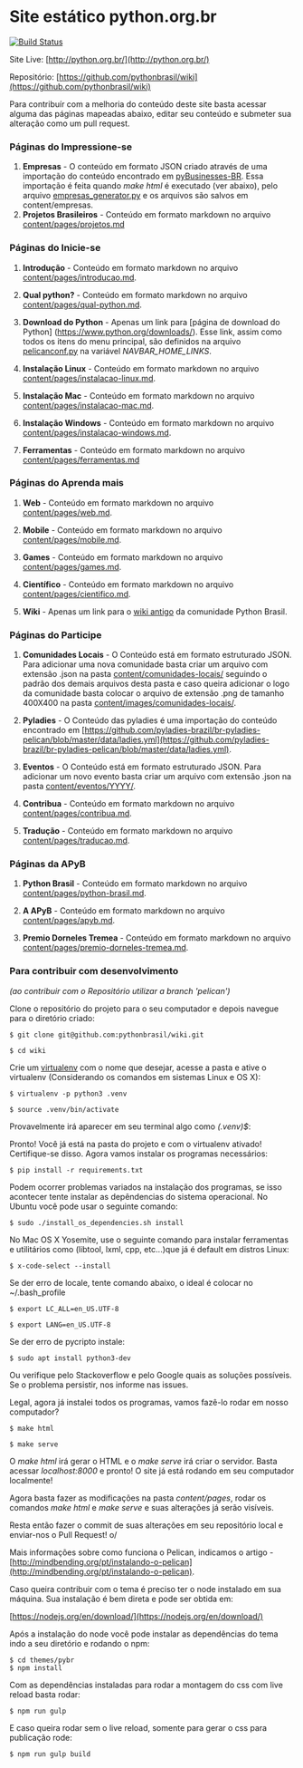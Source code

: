 
# Site estático python.org.br

[![Build Status](https://travis-ci.org/pythonbrasil/wiki.svg?branch=pelican)](https://travis-ci.org/pythonbrasil/wiki)


Site Live: [http://python.org.br/](http://python.org.br/)

Repositório: [https://github.com/pythonbrasil/wiki](https://github.com/pythonbrasil/wiki)

Para contribuír com a melhoria do conteúdo deste site basta acessar alguma das páginas mapeadas abaixo, editar seu conteúdo e submeter sua alteração como um pull request.

### Páginas do Impressione-se

1. **Empresas** - O conteúdo em formato JSON criado através de uma importação do
conteúdo encontrado em
[pyBusinesses-BR](https://github.com/pythonbrasil/pyBusinesses-BR).
Essa importação é feita quando *make html* é executado (ver abaixo), pelo
arquivo [empresas_generator.py](empresas_generator.py) e os arquivos são salvos
em content/empresas.
1. **Projetos Brasileiros** - Conteúdo em formato markdown no arquivo
[content/pages/projetos.md](content/pages/projetos.md)

### Páginas do Inicie-se

1. **Introdução** - Conteúdo em formato markdown no arquivo
[content/pages/introducao.md](content/pages/qual-python.md).

1. **Qual python?** - Conteúdo em formato markdown no arquivo
[content/pages/qual-python.md](content/pages/qual-python.md).

1. **Download do Python** - Apenas um link para [página de download do Python]
(https://www.python.org/downloads/). Esse link, assim como todos os itens do
menu principal, são definidos na arquivo [pelicanconf.py](pelicanconf.py) na
variável *NAVBAR_HOME_LINKS*.

1. **Instalação Linux** - Conteúdo em formato markdown no arquivo
[content/pages/instalacao-linux.md](content/pages/instalacao-linux.md).

1. **Instalação Mac** - Conteúdo em formato markdown no arquivo
[content/pages/instalacao-mac.md](content/pages/instalacao-mac.md).

1. **Instalação Windows** - Conteúdo em formato markdown no arquivo
[content/pages/instalacao-windows.md](content/pages/instalacao-windows.md).

1. **Ferramentas** - Conteúdo em formato markdown no arquivo [content/pages/ferramentas.md](content/pages/ferramentas.md)

### Páginas do Aprenda mais

1. **Web** - Conteúdo em formato markdown no arquivo
[content/pages/web.md](content/pages/web.md).

1. **Mobile** - Conteúdo em formato markdown no arquivo
[content/pages/mobile.md](content/pages/mobile.md).

1. **Games** - Conteúdo em formato markdown no arquivo
[content/pages/games.md](content/pages/games.md).

1. **Científico** - Conteúdo em formato markdown no arquivo
[content/pages/cientifico.md](content/pages/cientifico.md).

1. **Wiki** - Apenas um link para o [wiki antigo](https://wiki.python.org.br)
da comunidade Python Brasil.

### Páginas do Participe

1. **Comunidades Locais** - O Conteúdo está em formato estruturado JSON. Para adicionar uma nova comunidade basta criar um arquivo com extensão .json na pasta [content/comunidades-locais/](https://github.com/pythonbrasil/wiki/tree/pelican/content/comunidades-locais) seguindo o padrão dos demais arquivos desta pasta e caso queira adicionar o logo da comunidade basta colocar o arquivo de extensão .png de tamanho 400X400 na pasta [content/images/comunidades-locais/](https://github.com/pythonbrasil/wiki/tree/pelican/content/images/comunidades-locais).

2. **Pyladies** - O Conteúdo das pyladies é uma importação do conteúdo encontrado em [https://github.com/pyladies-brazil/br-pyladies-pelican/blob/master/data/ladies.yml](https://github.com/pyladies-brazil/br-pyladies-pelican/blob/master/data/ladies.yml).

3. **Eventos** - O Conteúdo está em formato estruturado JSON. Para adicionar um novo evento basta criar um arquivo com extensão .json na pasta [content/eventos/YYYY/](https://github.com/pythonbrasil/wiki/tree/pelican/content/eventos).

4. **Contribua** - Conteúdo em formato markdown no arquivo [content/pages/contribua.md](https://github.com/pythonbrasil/wiki/blob/pelican/content/pages/contribua.md).

5. **Tradução** - Conteúdo em formato markdown no arquivo [content/pages/traducao.md](https://github.com/pythonbrasil/wiki/blob/pelican/content/pages/traducao.md).

### Páginas da APyB

1. **Python Brasil** - Conteúdo em formato markdown no arquivo [content/pages/python-brasil.md](https://github.com/pythonbrasil/wiki/blob/pelican/content/pages/python-brasil.md).

2. **A APyB** - Conteúdo em formato markdown no arquivo [content/pages/apyb.md](https://github.com/pythonbrasil/wiki/blob/pelican/content/pages/apyb.md).

3. **Premio Dorneles Tremea** - Conteúdo em formato markdown no arquivo [content/pages/premio-dorneles-tremea.md](https://github.com/pythonbrasil/wiki/blob/pelican/content/pages/premio-dorneles-tremea.md).

### Para contribuir com desenvolvimento
*(ao contribuir com o Repositório utilizar a branch 'pelican')*

Clone o repositório do projeto para o seu computador e depois navegue para o
diretório criado:

```
$ git clone git@github.com:pythonbrasil/wiki.git

$ cd wiki
```
 
Crie um [virtualenv](https://virtualenv.readthedocs.org/en/latest/) com o nome que desejar, acesse a pasta e ative o virtualenv (Considerando os comandos em sistemas Linux e OS X):

```
$ virtualenv -p python3 .venv

$ source .venv/bin/activate
```

Provavelmente irá aparecer em seu terminal algo como *(.venv)$*:


Pronto! Você já está na pasta do projeto e com o virtualenv ativado!
Certifique-se disso. Agora vamos instalar os programas necessários:

```
$ pip install -r requirements.txt
```

Podem ocorrer problemas variados na instalação dos programas, se isso acontecer tente instalar as depêndencias do sistema operacional. No Ubuntu você pode usar o seguinte comando:

```
$ sudo ./install_os_dependencies.sh install
```

No Mac OS X Yosemite, use o seguinte comando para instalar ferramentas e utilitários como (libtool, lxml, cpp, etc...)que já é default em distros Linux:

```
$ x-code-select --install
```

Se der erro de locale, tente comando abaixo, o ideal é colocar no ~/.bash_profile

```
$ export LC_ALL=en_US.UTF-8

$ export LANG=en_US.UTF-8
```

Se der erro de pycripto instale:

```
$ sudo apt install python3-dev 
```
 

Ou verifique pelo Stackoverflow e pelo Google quais as soluções possíveis. Se o problema persistir, nos informe nas issues.

Legal, agora já instalei todos os programas, vamos fazê-lo rodar em nosso computador?

```
$ make html

$ make serve
```

O *make html* irá gerar o HTML e o *make serve* irá criar o servidor. Basta acessar *localhost:8000* e pronto! O site já está rodando em seu computador localmente!

Agora basta fazer as modificações na pasta *content/pages*, rodar os comandos *make html* e *make serve* e suas alterações já serão visíveis.

Resta então fazer o commit de suas alterações em seu repositório local e enviar-nos o Pull Request! o/

Mais informações sobre como funciona o Pelican, indicamos o artigo - [http://mindbending.org/pt/instalando-o-pelican](http://mindbending.org/pt/instalando-o-pelican).

Caso queira contribuir com o tema é preciso ter o node instalado em sua máquina. Sua instalação é bem direta e pode ser obtida em:

[https://nodejs.org/en/download/](https://nodejs.org/en/download/)

Após a instalação do node você pode instalar as dependências do tema indo a seu diretório e rodando o npm:

```
$ cd themes/pybr
$ npm install
```

Com as dependências instaladas para rodar a montagem do css com live reload basta rodar:

```
$ npm run gulp
```

E caso queira rodar sem o live reload, somente para gerar o css para publicação rode:

```
$ npm run gulp build
```
